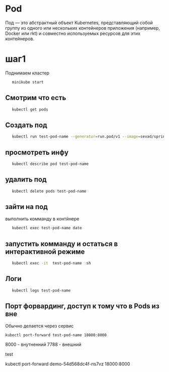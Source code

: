 # Pod
Под — это абстрактный объект Kubernetes, представляющий собой группу из одного или нескольких контейнеров приложения (например, Docker или rkt) и совместно используемых ресурсов для этих контейнеров.

# шаг1
Поднимаем кластер
```bash
   minikube start
```
## Смотрим что есть 
```bash 
   kubectl get pods
```

## Создать под
```bash
   kubectl run test-pod-name --generator=run.pod/v1 --image=sevad/spring-h2-rest:v1.0.0 --port=8000
```

## просмотреть инфу 
```bash
   kubectl describe pod test-pod-name
```

## удалить под  
```bash
   kubectl delete pods test-pod-name
```

## зайти на под
выполнить комманду в контйнере
```bash
   kubectl exec test-pod-name date
```

## запустить комманду и остаться в интерактивной режиме
```bash
   kubectl exec -it  test-pod-name  sh
```

## Логи
```bash
   kubectl logs test-pod-name 
```

## Порт форвардинг, доступ к тому что в Pods из вне 
Обычно делается через сервис

```
kubectl port-forward test-pod-name 18000:8000

```
8000 - внутненний 
7788 - внешний

test

kubectl port-forward demo-54d568dc4f-ns7vz 18000:8000











